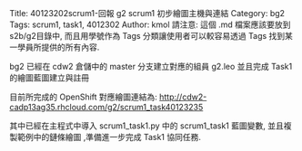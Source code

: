 Title: 40123202scrum1-回報 g2 scrum1 初步繪圖主機與連結
Category: bg2
Tags: scrum1, task1, 4012302
Author: kmol
請注意: 這個 .md 檔案應該要放到 s2b/g2目錄中, 而且用學號作為 Tags 分類讓使用者可以較容易透過 Tags 找到某一學員所提供的所有內容.

bg2 已經在 cdw2 倉儲中的 master 分支建立對應的組員 g2.leo 並且完成 Task1 的繪圖藍圖建立與註冊

<!-- PELICAN_END_SUMMARY -->

目前所完成的 OpenShift 對應繪圖連結為: <a href="http://cdw2-cadp13ag35.rhcloud.com/g2/scrum1_task40123235">http://cdw2-cadp13ag35.rhcloud.com/g2/scrum1_task40123235</a>

其中已經在主程式中導入 scrum1_task1.py 中的 scrum1_task1 藍圖變數, 並且複製範例中的鏈條繪圖 ,準備進一步完成 Task1 協同任務.
